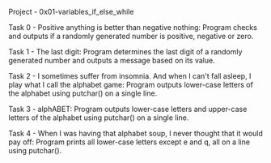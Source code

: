Project - 0x01-variables_if_else_while

Task 0 - Positive anything is better than negative nothing: Program checks and outputs if a randomly generated number is positive, negative or zero.

Task 1 - The last digit: Program determines the last digit of a randomly generated number and outputs a message based on its value.

Task 2 - I sometimes suffer from insomnia. And when I can't fall asleep, I play what I call the alphabet game: Program outputs lower-case letters of the alphabet using putchar() on a single line.

Task 3 - alphABET: Program outputs lower-case letters and upper-case letters of the alphabet using putchar() on a single line.

Task 4 - When I was having that alphabet soup, I never thought that it would pay off: Program prints all lower-case letters except e and q, all on a line using putchar().
